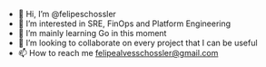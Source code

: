 - 👋 Hi, I’m @felipeschossler
- 👀 I’m interested in SRE, FinOps and Platform Engineering
- 🌱 I’m mainly learning Go in this moment
- 💞️ I’m looking to collaborate on every project that I can be useful
- 📫 How to reach me felipealvesschossler@gmail.com
